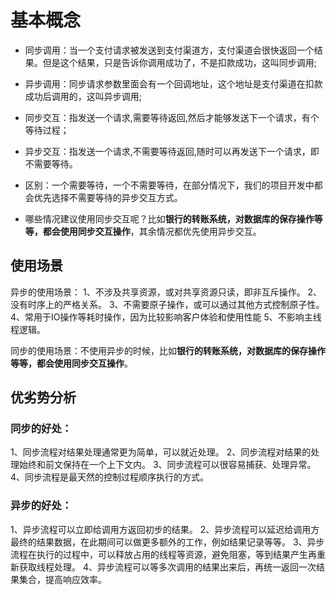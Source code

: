 # 基本概念

- 同步调用：当一个支付请求被发送到支付渠道方，支付渠道会很快返回一个结果。但是这个结果，只是告诉你调用成功了，不是扣款成功，这叫同步调用;
- 异步调用：同步请求参数里面会有一个回调地址，这个地址是支付渠道在扣款成功后调用的，这叫异步调用;

- 同步交互：指发送一个请求,需要等待返回,然后才能够发送下一个请求，有个等待过程；
- 异步交互：指发送一个请求,不需要等待返回,随时可以再发送下一个请求，即不需要等待。 
- 区别：一个需要等待，一个不需要等待，在部分情况下，我们的项目开发中都会优先选择不需要等待的异步交互方式。
- 哪些情况建议使用同步交互呢？比如**银行的转账系统，对数据库的保存操作等等，都会使用同步交互操作**，其余情况都优先使用异步交互。

## 使用场景

异步的使用场景：
 1、不涉及共享资源，或对共享资源只读，即非互斥操作。
 2、没有时序上的严格关系。
 3、不需要原子操作，或可以通过其他方式控制原子性。
 4、常用于IO操作等耗时操作，因为比较影响客户体验和使用性能
 5、不影响主线程逻辑。

同步的使用场景：不使用异步的时候，比如**银行的转账系统，对数据库的保存操作等等，都会使用同步交互操作**。

## 优劣势分析

### 同步的好处：
 1、同步流程对结果处理通常更为简单，可以就近处理。
 2、同步流程对结果的处理始终和前文保持在一个上下文内。
 3、同步流程可以很容易捕获、处理异常。
 4、同步流程是最天然的控制过程顺序执行的方式。

### 异步的好处：
 1、异步流程可以立即给调用方返回初步的结果。
 2、异步流程可以延迟给调用方最终的结果数据，在此期间可以做更多额外的工作，例如结果记录等等。
 3、异步流程在执行的过程中，可以释放占用的线程等资源，避免阻塞，等到结果产生再重新获取线程处理。
 4、异步流程可以等多次调用的结果出来后，再统一返回一次结果集合，提高响应效率。